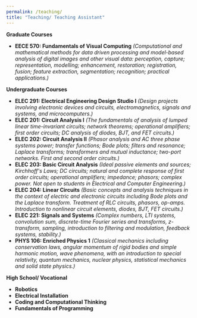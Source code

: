 ```yaml
---
permalink: /teaching/
title: "Teaching/ Teaching Assistant"
---
```

**Graduate Courses**
- **EECE 570: Fundamentals of Visual Computing**
  *(Computational and mathematical methods for data driven processing and model-based analysis of digital images and other visual data: perception, capture; representation, modelling; enhancement, restoration; registration, fusion; feature extraction, segmentation; recognition; practical applications.)*

**Undergraduate Courses**
- **ELEC 291: Electrical Engineering Design Studio I**
  *(Design projects involving electronic devices and circuits, electromagnetics, signals and systems, and microcomputers.)*
- **ELEC 201: Circuit Analysis I**
  *(The fundamentals of analysis of lumped linear time-invariant circuits; network theorems; operational amplifiers; first order circuits; DC analysis of diodes, BJT, and FET circuits.)*
- **ELEC 202: Circuit Analysis II**
  *(Phasor analysis and AC three phase systems power; transfer functions; Bode plots; filters and resonance; Laplace transforms; transformers and mutual inductance; two-port networks. First and second order circuits.)*
- **ELEC 203: Basic Circuit Analysis**
  *(Ideal passive elements and sources; Kirchhoff's Laws; DC circuits; natural and complete response of first order circuits; operational amplifiers; impedance; phasors; complex power. Not open to students in Electrical and Computer Engineering.)*
- **ELEC 204: Linear Circuits**
  *(Basic concepts and analysis techniques in the context of electric and electronic circuits including Bode plots and the Laplace transform. Treatment of RLC circuits, phasors, op-amps. Introduction to nonlinear circuit elements, diodes, BJT, FET circuits.)*
- **ELEC 221: Signals and Systems**
  *(Complex numbers, LTI systems, convolution sum, discrete-time Fourier series and transforms, z-transform, sampling, introduction to filtering and modulation, feedback systems, stability.)*
- **PHYS 106: Enriched Physics 1**
  *(Classical mechanics including conservation laws, angular momentum of rigid bodies and simple harmonic motion, wave phenomena, with an introduction to special relativity, quantum mechanics, nuclear physics, statistical mechanics and solid state physics.)*

**High School/ Vocational**
- **Robotics**
- **Electrical Installation** 
- **Coding and Computational Thinking**
- **Fundamentals of Programming** 